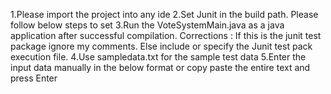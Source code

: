 1.Please import the project into any ide
2.Set Junit in the build path. Please follow below steps to set
<Steps to set junit build path>
3.Run the VoteSystemMain.java as a java application after successful compilation.
Corrections : If this is the junit test package ignore my comments. Else include or specify the Junit test pack execution file.
4.Use sampledata.txt for the sample test data
5.Enter the input data manually in the below format or copy paste the entire text and press Enter
<Provide the Oracle sample example test data from the PDF>
